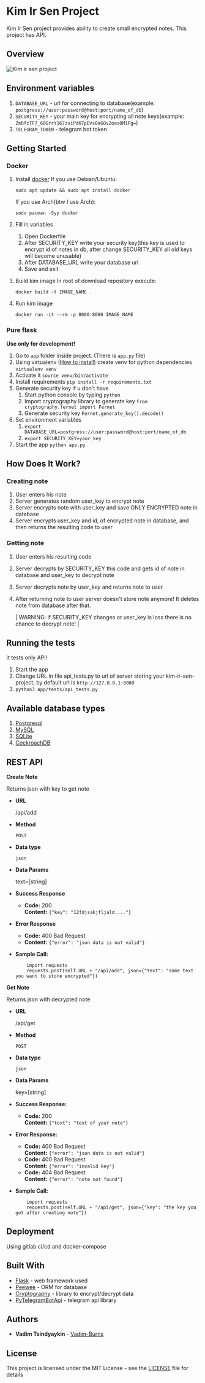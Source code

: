 # Kim Ir Sen Project

Kim Ir Sen project provides ability to create small encrypted notes. This project has API.

## Overview

![Kim ir sen project](https://i.imgur.com/pg5GC6v.gif)

## Environment variables

1. ``DATABASE_URL`` - url for connecting to database(example: ``postgress://user:password@host:port/name_of_db``)
2. ``SECURITY_KEY`` - your main key for encrypting all note keys(example: ``ZmDfcTF7_60GrrY167zsiPd67pEvs0aGOv2oasOM1Pg=``)
3. ``TELEGRAM_TOKEN`` - telegram bot token

## Getting Started

### Docker

1. Install [docker](https://docs.docker.com/install/)
   If you use Debian/Ubuntu:
    ```
    sudo apt update && sudo apt install docker
    ```
   If you use Arch(btw I use Arch):
    ```
    sudo pacman -Syy docker
    ```

2. Fill in variables
    1. Open Dockerfile
    2. After SECURITY_KEY write your security key(this key is used to encrypt id of notes in db, after change
       SECURITY_KEY all old keys will become unusable)
    3. After DATABASE_URL write your database url
    4. Save and exit

3. Build kim image In root of download repository execute:
    ```
    docker build -t IMAGE_NAME .
    ```

4. Run kim image
    ```
    docker run -it --rm -p 8080:8080 IMAGE_NAME
    ```

### Pure flask

**Use only for development!**

1. Go to `app` folder inside project. (There is `app.py` file)
2. Using virtualenv ([How to install](https://virtualenv.pypa.io/en/latest/installation.html)) create venv for python
   dependencies ``virtualenv venv``
3. Activate it ``source venv/bin/activate``
4. Install requirements ``pip install -r requirements.txt``
5. Generate security key if u don't have
    1. Start python console by typing ``python``
    2. Import cryptography library to generate key ``from cryptography.fernet import Fernet``
    3. Generate security key ``Fernet.generate_key().decode()``
6. Set environment variables
    1. ``export DATABASE_URL=postgress://user:password@host:port/name_of_db``
    2. ``export SECURITY_KEY=your_key``
7. Start the app ``python app.py``

## How Does It Work?

### Creating note

1. User enters his note
2. Server generates random user_key to encrypt note
3. Server encrypts note with user_key and save ONLY ENCRYPTED note in database
4. Server encrypts user_key and id, of encrypted note in database, and then returns the resulting code to user

### Getting note

1. User enters his resulting code
2. Server decrypts by SECURITY_KEY this code and gets id of note in database and user_key to decrypt note
3. Server decrypts note by user_key and returns note to user
4. After returning note to user server doesn't store note anymore! It deletes note from database after that.

    | WARNING: If SECURITY_KEY changes or user_key is loss there is no chance to decrypt note! |

## Running the tests
It tests only API!

1. Start the app
2. Change URL in file api_tests.py to url of server storing your kim-ir-sen-project, by default url
   is ``http://127.0.0.1:8080``
3. ```python3 app/tests/api_tests.py```

## Available database types
1. [Postgresql](https://www.postgresql.org/)
2. [MySQL](https://www.mysql.com/)
3. [SQLite](https://www.sqlite.org/index.html)
4. [CockroachDB](https://www.cockroachlabs.com/)

## REST API
**Create Note**

Returns json with key to get note

* **URL**

  /api/add

* **Method**

  `POST`

* **Data type**

  `json`

* **Data Params**

  text=[string]


* **Success Response**

    * **Code:** 200 <br />
      **Content:** `{"key": "12fdjsakjfljald...."}`

* **Error Response**

    * **Code:** 400 Bad Request <br />
    * **Content:** `{"error": "json data is not valid"}`

* **Sample Call:**

  ```python3
      import requests
      requests.post(self.URL + "/api/add", json={"text": "some text you want to store encrypted"})
  ```

**Get Note**

Returns json with decrypted note

* **URL**

  /api/get

* **Method**

  `POST`

* **Data type**

  `json`


* **Data Params**

  key=[string]
  
 
* **Success Response:**

  * **Code:** 200 <br />
    **Content:** `{"text": "text of your note"}`
 
* **Error Response:**

    * **Code:** 400 Bad Request <br />
      **Content:** `{"error": "json data is not valid"}`
    * **Code:** 400 Bad Request <br />
      **Content:** `{"error": "invalid key"}`
    * **Code:** 404 Bad Request <br />
      **Content:** `{"error": "note not found"}`

* **Sample Call:**

  ```python3
      import requests
      requests.post(self.URL + "/api/get", json={"key": "the key you got after creating note"})
  ```

## Deployment
Using gitlab ci/cd and docker-compose

## Built With
* [Flask](https://flask.palletsprojects.com/en/1.1.x/) - web framework used
* [Peewee](http://docs.peewee-orm.com/en/latest/peewee/quickstart.html) - ORM for database
* [Cryptography](https://cryptography.io/en/latest/) - library to encrypt/decrypt data
* [PyTelegramBotApi](https://pypi.org/project/pyTelegramBotAPI/) - telegram api library

## Authors
* **Vadim Tsindyaykin** - [Vadim-Burns](https://github.com/Vadim-Burns)


## License
This project is licensed under the MIT License - see the [LICENSE](LICENSE) file for details
